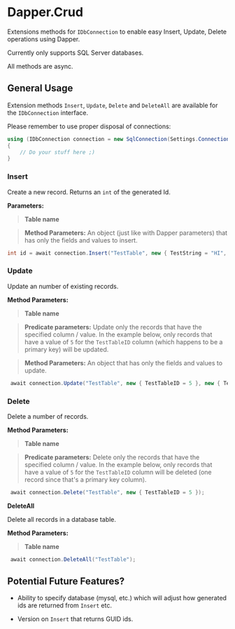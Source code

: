 # Dapper.Crud

Extensions methods for `IDbConnection` to enable easy Insert, Update, Delete operations using Dapper.

Currently only supports SQL Server databases.

All methods are async.

## General Usage

Extension methods `Insert`, `Update`, `Delete` and `DeleteAll` are available for the `IDbConnection` interface.

Please remember to use proper disposal of connections:

``` c#
using (IDbConnection connection = new SqlConnection(Settings.ConnectionString))
{
    // Do your stuff here ;)
}
```

### Insert

Create a new record. Returns an `int` of the generated Id.

**Parameters:**

> **Table name**

> **Method Parameters:** An object (just like with Dapper parameters) that has only the fields and values to insert.

``` c#
int id = await connection.Insert("TestTable", new { TestString = "HI", TestInt = 5 });
```

### Update

Update an number of existing records.

**Method Parameters:**

> **Table name**

> **Predicate parameters:** Update only the records that have the specified column / value. In the example below, only records that have a value of `5` for the `TestTableID` column (which happens to be a primary key) will be updated.

> **Method Parameters:** An object that has only the fields and values to update.

``` c#
 await connection.Update("TestTable", new { TestTableID = 5 }, new { TestString = "UPDATED" });
```

### Delete

Delete a number of records.

**Method Parameters:**

> **Table name**

> **Predicate parameters:** Delete only the records that have the specified column / value. In the example below, only records that have a value of `5` for the `TestTableID` column will be deleted (one record since that's a primary key column).

``` c#
 await connection.Delete("TestTable", new { TestTableID = 5 });
```

**DeleteAll**

Delete all records in a database table.

**Method Parameters:**

> **Table name**

``` c#
 await connection.DeleteAll("TestTable");
```

## Potential Future Features?

- Ability to specify database (mysql, etc.) which will adjust how generated ids are returned from `Insert` etc.

- Version on `Insert` that returns GUID ids.